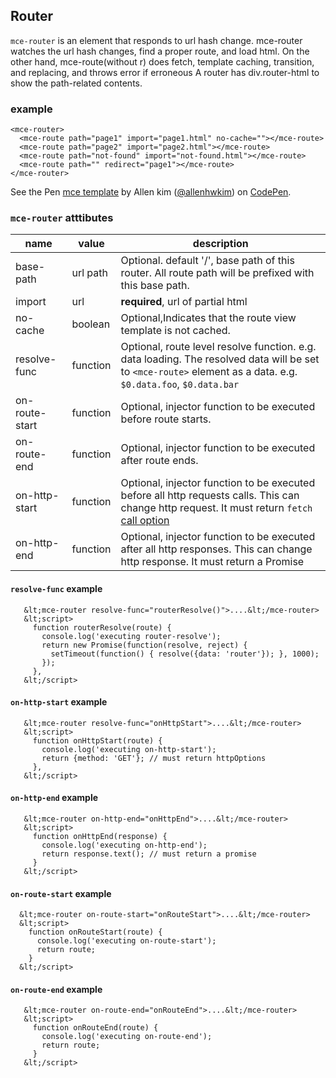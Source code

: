 <a name="Router"></a>

## Router
`mce-router` is an element that responds to url hash change.
mce-router watches the url hash changes, find a proper route, and load html.
On the other hand, mce-route(without r) does fetch, template caching, transition, and replacing, and throws error if erroneous
A router has div.router-html to show the path-related contents.

### example
```
<mce-router>
  <mce-route path="page1" import="page1.html" no-cache=""></mce-route>
  <mce-route path="page2" import="page2.html"></mce-route>
  <mce-route path="not-found" import="not-found.html"></mce-route>
  <mce-route path="" redirect="page1"></mce-route>
</mce-router>
``` 

<p data-height="300" data-theme-id="32189" data-slug-hash="BJmaeb" data-default-tab="html,result" data-user="allenhwkim" data-embed-version="2" data-pen-title="mce template" class="codepen">See the Pen <a href="https://codepen.io/allenhwkim/pen/PEJKKo/">mce template</a> by Allen kim (<a href="https://codepen.io/allenhwkim">@allenhwkim</a>) on <a href="https://codepen.io">CodePen</a>.</p>
<script async src="https://production-assets.codepen.io/assets/embed/ei.js"></script>


### `mce-router` atttibutes
 |name          |value     |description                                                  |
 |--------------|----------|-------------------------------------------------------------|
 |base-path     | url path | Optional. default '/', base path of this router. All route path will be prefixed with this base path.
 |import        | url      | **required**, url of partial html
 |no-cache      | boolean  | Optional,Indicates that the route view template is not cached.
 |resolve-func  | function | Optional, route level resolve function. e.g. data loading. The resolved data will be set to `<mce-route>` element as a data. e.g. `$0.data.foo`, `$0.data.bar`
 |on-route-start| function | Optional, injector function to be executed before route starts.
 |on-route-end  | function | Optional, injector function to be executed after route ends.
 |on-http-start | function | Optional, injector function to be executed before all http requests calls. This can change http request. It must return `fetch` [call option](https://developer.mozilla.org/en-US/docs/Web/API/Request/Request)
 |on-http-end   | function | Optional, injector function to be executed after all http responses. This can change http response. It must return a Promise

#### `resolve-func` example
```
   &lt;mce-router resolve-func="routerResolve()">....&lt;/mce-router>
   &lt;script>
     function routerResolve(route) {
       console.log('executing router-resolve');
       return new Promise(function(resolve, reject) {
         setTimeout(function() { resolve({data: 'router'}); }, 1000);
       });
     },
   &lt;/script>
```
#### `on-http-start` example
```
   &lt;mce-router resolve-func="onHttpStart">....&lt;/mce-router>
   &lt;script>
     function onHttpStart(route) {
       console.log('executing on-http-start');
       return {method: 'GET'}; // must return httpOptions
     },
   &lt;/script>
```
#### `on-http-end` example
```
   &lt;mce-router on-http-end="onHttpEnd">....&lt;/mce-router>
   &lt;script>
     function onHttpEnd(response) { 
       console.log('executing on-http-end');
       return response.text(); // must return a promise
     }
   &lt;/script>
```
#### `on-route-start` example
```
  &lt;mce-router on-route-start="onRouteStart">....&lt;/mce-router>
  &lt;script>
    function onRouteStart(route) { 
      console.log('executing on-route-start');
      return route;
    }
  &lt;/script>
```
#### `on-route-end` example
```
   &lt;mce-router on-route-end="onRouteEnd">....&lt;/mce-router>
   &lt;script>
     function onRouteEnd(route) { 
       console.log('executing on-route-end');
       return route;
     }
   &lt;/script>
```

